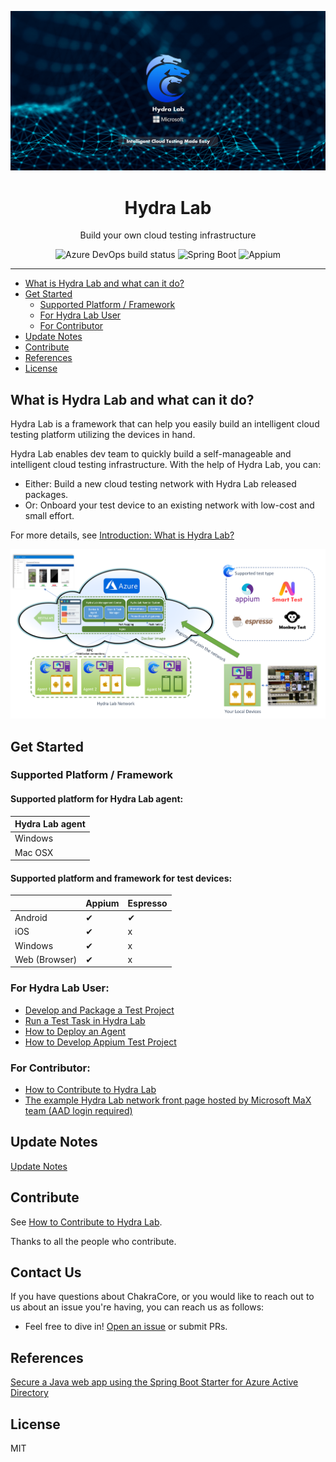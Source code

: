 ![Logo](docs/images/banner-made-easy.png)
<h1 align="center">Hydra Lab</h1>
<p align="center">Build your own cloud testing infrastructure</p>

<div align="center">

![Azure DevOps build status](https://img.shields.io/azure-devops/build/dlwteam/1d9f8420-ce91-477b-8815-8e9a7e5bb9b3/703)
![Spring Boot](https://img.shields.io/badge/Spring%20Boot-v2.2.5-blue)
![Appium](https://img.shields.io/badge/Appium-v8.0.0-yellow)
</div>

---

- [What is Hydra Lab and what can it do?](#what-is)
- [Get Started](#get-started)
    - [Supported Platform / Framework](#supported)
    - [For Hydra Lab User](#for-user)
    - [For Contributor](#for-contributor)
- [Update Notes](#update)
- [Contribute](#contribute)
- [References](#references)  
- [License](#license)


## What is Hydra Lab and what can it do?

<span id="what-is"></span>

Hydra Lab is a framework that can help you easily build an intelligent cloud testing platform utilizing the devices in hand.

Hydra Lab enables dev team to quickly build a self-manageable and intelligent cloud testing infrastructure. With the help of Hydra Lab, you can:

- Either: Build a new cloud testing network with Hydra Lab released packages.
- Or: Onboard your test device to an existing network with low-cost and small effort.

For more details, see [Introduction: What is Hydra Lab?](https://github.com/microsoft/HydraLab/wiki)

![Tech Architecture](docs/images/technical_architecture.png)

## Get Started

<span id="get-started"></span>

### Supported Platform / Framework

<span id="supported"></span>

#### Supported platform for Hydra Lab agent:

|Hydra Lab agent|
|---- |
| Windows | 
| Mac OSX  |

#### Supported platform and framework for test devices:

|  | Appium | Espresso | 
| ---- |---- |---- |
|Android| &#10004; | &#10004; |
|iOS|&#10004; | x | x |
|Windows|&#10004; | x | 
|Web (Browser)|&#10004; | x | 

### For Hydra Lab User:

<span id="for-user"></span>

- [Develop and Package a Test Project](https://github.com/microsoft/HydraLab/wiki/1.-Get-Started:-Develop-and-Package-a-Test-Project)
- [Run a Test Task in Hydra Lab](https://github.com/microsoft/HydraLab/wiki/2.-Get-Started:-Run-a-Test-Task-in-Hydra-Lab)
- [How to Deploy an Agent](https://github.com/microsoft/HydraLab/wiki/3.-How-to-Deploy-an-Agent)
- [How to Develop Appium Test Project](https://github.com/microsoft/HydraLab/wiki/4.-How-to-Develop-Appium-Test-Project)

### For Contributor:

<span id="for-contributor"></span>

- [How to Contribute to Hydra Lab](https://github.com/microsoft/HydraLab/wiki/5.-How-to-Contribute-to-Hydra-Lab)
- [The example Hydra Lab network front page hosted by Microsoft MaX team (AAD login required)](https://hydradevicenetwork.azurewebsites.net/portal/index.html#/)

## Update Notes

<span id="update"></span>

[Update Notes](https://github.com/microsoft/HydraLab/wiki/8.-Update-Notes)

## Contribute

<span id="contibute"></span>

See [How to Contribute to Hydra Lab](https://github.com/microsoft/HydraLab/wiki/5.-How-to-Contribute-to-Hydra-Lab).

Thanks to all the people who contribute.

## Contact Us
<span id="contact"></span>

If you have questions about ChakraCore, or you would like to reach out to us about an issue you're having, you can reach us as follows:
- Feel free to dive in! [Open an issue](https://github.com/microsoft/HydraLab/issues) or submit PRs.

## References
<span id="references"></span>
[Secure a Java web app using the Spring Boot Starter for Azure Active Directory](https://docs.microsoft.com/en-us/azure/developer/java/spring-framework/configure-spring-boot-starter-java-app-with-azure-active-directory)

## License
<span id="license"></span>
MIT